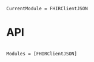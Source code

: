 ```@meta
CurrentModule = FHIRClientJSON
```

# API

```@index
```

```@autodocs
Modules = [FHIRClientJSON]
```

